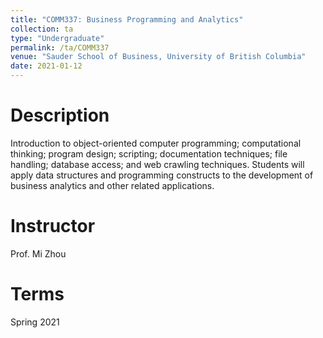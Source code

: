 ```yaml
---
title: "COMM337: Business Programming and Analytics"
collection: ta
type: "Undergraduate"
permalink: /ta/COMM337
venue: "Sauder School of Business, University of British Columbia"
date: 2021-01-12
---
```



Description
======
Introduction to object-oriented computer programming; computational thinking; program design; scripting; documentation techniques; file handling; database access; and web crawling techniques. Students will apply data structures and programming constructs to the development of business analytics and other related applications.

Instructor
======
Prof. Mi Zhou

Terms
======
Spring 2021

